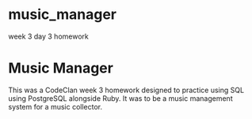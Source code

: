 # music_manager
week 3 day 3 homework

# Music Manager
This was a CodeClan week 3 homework designed to practice using SQL using PostgreSQL alongside Ruby. It was to be a music management system for a music collector.
